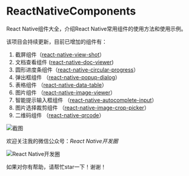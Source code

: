 # ReactNativeComponents
React Native组件大全，介绍React Native常用组件的使用方法和使用示例。

该项目会持续更新，目前已增加的组件有：

1. 截屏组件（[react-native-view-shot](http://mp.weixin.qq.com/s/rGJORsP2JmW8kNAgYU_wow)）
2. 文档查看组件 ([react-native-doc-viewer](http://mp.weixin.qq.com/s/K2AGelC_jOHeCkIDQa0gqw))
3. 圆形进度条组件（[react-native-circular-progress](https://mp.weixin.qq.com/s/LnAfHqC6ATszTLoDCZCs-w)）
4. 弹出框组件 （[react-native-popup-dialog](http://mp.weixin.qq.com/s/D2GvwPRkKyxGGlSEVALyTw)）
5. 表格组件 （[react-native-data-table](http://mp.weixin.qq.com/s/GMthr6ZhhvSRnmLaszlwAA)）
6. 图片组件 （[react-native-image-viewer](http://mp.weixin.qq.com/s/7bammoST1sxAVoKEDFZ6FA)）
7. 智能提示输入框组件 （[react-native-autocomplete-input](https://mp.weixin.qq.com/s/8f7_PywfsEvBckWT9Z-fng)）
8. 图片选择裁剪组件 （[react-native-image-crop-picker](http://mp.weixin.qq.com/s/z0E-XKRcsc6IjqZt6jrdgg)）
9. 二维码组件 （[react-native-qrcode](https://mp.weixin.qq.com/s/gLK4-K_PT3ii89OO3HQ1Gg)）

![截图](https://raw.githubusercontent.com/forrest23/ReactNativeComponents/master/image/screenshot.png)

欢迎关注我的微信公众号：*React Native开发圈*

![React Native开发圈](http://pic.yupoo.com/forrest071/GXPy4uDg/small.jpg)

如果对你有帮助，请帮忙star一下！谢谢！